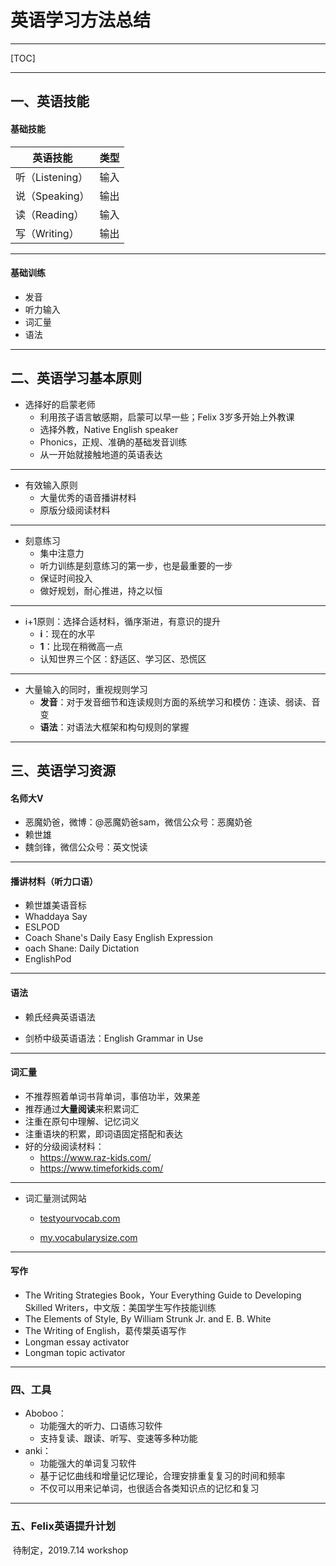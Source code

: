 #   英语学习方法总结

---
[TOC]

---

## 一、英语技能

#### 基础技能

| 英语技能        | 类型 |
| --------------- | ---- |
| 听（Listening） | 输入 |
| 说（Speaking）  | 输出 |
| 读（Reading）   | 输入 |
| 写（Writing）   | 输出 |

---
#### 基础训练
- 发音
- 听力输入
- 词汇量
- 语法

---
## 二、英语学习基本原则

- 选择好的启蒙老师
  - 利用孩子语言敏感期，启蒙可以早一些；Felix 3岁多开始上外教课
  - 选择外教，Native English speaker
  - Phonics，正规、准确的基础发音训练
  - 从一开始就接触地道的英语表达

---

- 有效输入原则
  - 大量优秀的语音播讲材料
  - 原版分级阅读材料

---

- 刻意练习
  - 集中注意力
  - 听力训练是刻意练习的第一步，也是最重要的一步
  - 保证时间投入
  - 做好规划，耐心推进，持之以恒

---

- i+1原则：选择合适材料，循序渐进，有意识的提升
  - **i**：现在的水平
  - **1**：比现在稍微高一点
  - 认知世界三个区：舒适区、学习区、恐慌区

---

- 大量输入的同时，重视规则学习
  - **发音**：对于发音细节和连读规则方面的系统学习和模仿：连读、弱读、音变
  - **语法**：对语法大框架和构句规则的掌握

---
## 三、英语学习资源
#### 名师大V

- 恶魔奶爸，微博：@恶魔奶爸sam，微信公众号：恶魔奶爸
- 赖世雄
- 魏剑锋，微信公众号：英文悦读

---
#### 播讲材料（听力口语）

- 赖世雄美语音标
- Whaddaya Say
- ESLPOD
- Coach Shane's Daily Easy English Expression
- oach Shane: Daily Dictation
- EnglishPod

---
#### 语法
- 赖氏经典英语语法

- 剑桥中级英语语法：English Grammar in Use

---
#### 词汇量

- 不推荐照着单词书背单词，事倍功半，效果差
- 推荐通过**大量阅读**来积累词汇
- 注重在原句中理解、记忆词义
- 注重语块的积累，即词语固定搭配和表达
- 好的分级阅读材料：
  - https://www.raz-kids.com/
  - https://www.timeforkids.com/

---
- 词汇量测试网站
  - [testyourvocab.com](http://testyourvocab.com/)
  
  - [my.vocabularysize.com](https://my.vocabularysize.com/)

---
#### 写作

- The Writing Strategies Book，Your Everything Guide to Developing Skilled Writers，中文版：美国学生写作技能训练
- The Elements of Style, By William Strunk Jr. and E. B. White
- The Writing of English，葛传槼英语写作
- Longman essay activator
- Longman topic activator

---
### 四、工具

- Aboboo：
  - 功能强大的听力、口语练习软件
  - 支持复读、跟读、听写、变速等多种功能
- anki：
  - 功能强大的单词复习软件
  - 基于记忆曲线和增量记忆理论，合理安排重复复习的时间和频率
  - 不仅可以用来记单词，也很适合各类知识点的记忆和复习

---
### 五、Felix英语提升计划

​	待制定，2019.7.14 workshop